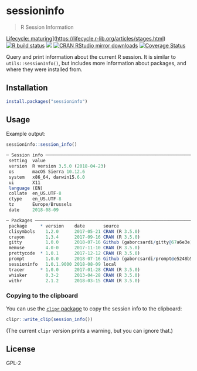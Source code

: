
# sessioninfo

> R Session Information

<!-- badges: start -->
[Lifecycle: maturing](https://lifecycle.r-lib.org/articles/figures/lifecycle-stable.svg)](https://lifecycle.r-lib.org/articles/stages.html)
[![R build status](https://github.com/r-lib/sessioninfo/workflows/R-CMD-check/badge.svg)](https://github.com/r-lib/sessioninfo/actions)
[![](https://www.r-pkg.org/badges/version/sessioninfo)](https://www.r-pkg.org/pkg/sessioninfo)
[![CRAN RStudio mirror downloads](https://cranlogs.r-pkg.org/badges/sessioninfo)](https://www.r-pkg.org/pkg/sessioninfo)
[![Coverage Status](https://img.shields.io/codecov/c/github/r-lib/sessioninfo/master.svg)](https://codecov.io/github/r-lib/sessioninfo?branch=master)
<!-- badges: end -->

Query and print information about the current R session. It is similar to
`utils::sessionInfo()`, but includes more information about packages, and
where they were installed from.

## Installation

```r
install.packages("sessioninfo")
```

## Usage

Example output:

```r
sessioninfo::session_info()
```

```r
─ Session info ───────────────────────────────────────────────────────────────
 setting  value
 version  R version 3.5.0 (2018-04-23)
 os       macOS Sierra 10.12.6
 system   x86_64, darwin15.6.0
 ui       X11
 language (EN)
 collate  en_US.UTF-8
 ctype    en_US.UTF-8
 tz       Europe/Brussels
 date     2018-08-09

─ Packages ───────────────────────────────────────────────────────────────────
 package     * version    date       source
 clisymbols    1.2.0      2017-05-21 CRAN (R 3.5.0)
 crayon        1.3.4      2017-09-16 CRAN (R 3.5.0)
 gitty         1.0.0      2018-07-16 Github (gaborcsardi/gitty@67a6e3e)
 memuse        4.0-0      2017-11-10 CRAN (R 3.5.0)
 prettycode  * 1.0.1      2017-12-12 CRAN (R 3.5.0)
 prompt        1.0.0      2018-07-16 Github (gaborcsardi/prompt@e5248b5)
 sessioninfo   1.0.1.9000 2018-08-09 local
 tracer      * 1.0.0      2017-01-28 CRAN (R 3.5.0)
 whisker       0.3-2      2013-04-28 CRAN (R 3.5.0)
 withr         2.1.2      2018-03-15 CRAN (R 3.5.0)
```

### Copying to the clipboard

You can use the
[`clipr` package](https://cran.rstudio.com/web/packages/clipr/) to copy
the session info to the clipboard:

```r
clipr::write_clip(session_info())
```

(The current `clipr` version prints a warning, but you can ignore that.)

## License

GPL-2
